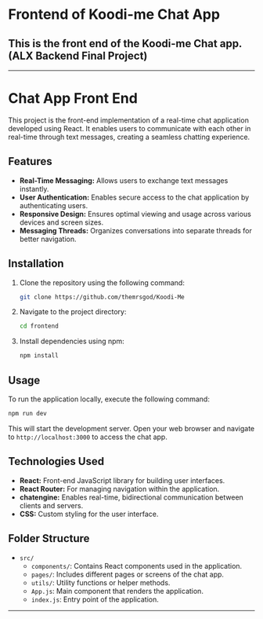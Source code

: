 # Frontend of Koodi-me Chat App

## This is the front end of the Koodi-me Chat app. (ALX Backend Final Project)

---

# Chat App Front End

This project is the front-end implementation of a real-time chat application developed using React. It enables users to communicate with each other in real-time through text messages, creating a seamless chatting experience.

## Features

- **Real-Time Messaging:** Allows users to exchange text messages instantly.
- **User Authentication:** Enables secure access to the chat application by authenticating users.
- **Responsive Design:** Ensures optimal viewing and usage across various devices and screen sizes.
- **Messaging Threads:** Organizes conversations into separate threads for better navigation.

## Installation

1. Clone the repository using the following command:
   ```bash
   git clone https://github.com/themrsgod/Koodi-Me
   ```

2. Navigate to the project directory:
   ```bash
   cd frontend
   ```

3. Install dependencies using npm:
   ```bash
   npm install
   ```

## Usage

To run the application locally, execute the following command:

```bash
npm run dev
```

This will start the development server. Open your web browser and navigate to `http://localhost:3000` to access the chat app.

## Technologies Used

- **React:** Front-end JavaScript library for building user interfaces.
- **React Router:** For managing navigation within the application.
- **chatengine:** Enables real-time, bidirectional communication between clients and servers.
- **CSS:** Custom styling for the user interface.

## Folder Structure

- `src/`
  - `components/`: Contains React components used in the application.
  - `pages/`: Includes different pages or screens of the chat app.
  - `utils/`: Utility functions or helper methods.
  - `App.js`: Main component that renders the application.
  - `index.js`: Entry point of the application.

---

